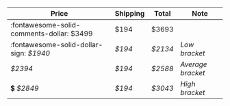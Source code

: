 | Price | Shipping  | Total | Note    |
|-------|-----------|-------|---------|
| :fontawesome-solid-comments-dollar: $3499 | $194 | $3693 | |
| :fontawesome-solid-dollar-sign: _$1940_ | _$194_ | _$2134_ | _Low bracket_ |
| _$2394_ | _$194_ | _$2588_ | _Average bracket_ |
| :heavy_dollar_sign: _$2849_ | _$194_ | _$3043_ | _High bracket_ |
